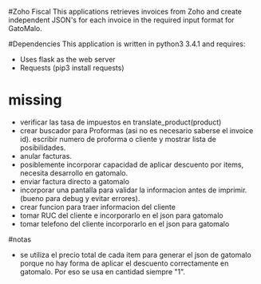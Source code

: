 #Zoho Fiscal
This applications retrieves invoices from Zoho and create independent JSON's for each invoice in the required input format for GatoMalo.

#Dependencies
This application is written in python3 3.4.1 and requires:

- Uses flask as the web server
- Requests (pip3 install requests)

# missing
- verificar las tasa de impuestos en translate_product(product)
- crear buscador para Proformas (asi no es necesario saberse el invoice id). escribir numero de proforma o cliente y mostrar lista de posibilidades.
- anular facturas.
- posiblemente incorporar capacidad de aplicar descuento por items, necesita desarrollo en gatomalo.
- enviar factura directo a gatomalo
- incorporar una pantalla para validar la informacion antes de imprimir.(bueno para debug y evitar errores).
- crear funcion para traer informacion del cliente
- tomar RUC del cliente e incorporarlo en el json para gatomalo
- tomar telefono del cliente incorporarlo en el json para gatomalo

#notas
- se utiliza el precio total de cada item para generar el json de gatomalo porque no hay forma de aplicar el descuento correctamente en gatomalo. Por eso se usa en cantidad siempre "1".
